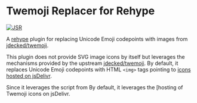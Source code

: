 # Twemoji Replacer for Rehype

[![JSR][jsr:package/badge]][jsr:package/overview]

A [rehype][] plugin for replacing Unicode Emoji codepoints
with images from [jdecked/twemoji][github:twemoji].

This plugin does not provide SVG image icons by itself
but leverages the mechanisms provided by the upstream [jdecked/twemoji][github:twemoji].
By default, it replaces Unicode Emoji codepoints
with HTML `<img>` tags pointing to [icons hosted on jsDelivr][jsdelivr:twemoji].

Since it leverages the script from
By default, it leverages the \[hosting of Twemoji icons on jsDelivr.

<!-- Definitions -->

[github:twemoji]: https://github.com/jdecked/twemoji

[jsdelivr:twemoji]: https://www.jsdelivr.com/package/gh/jdecked/twemoji

[jsr:package/badge]: https://jsr.io/badges/@abhabongse/rehype-replace-twemoji

[jsr:package/overview]: https://jsr.io/@abhabongse/rehype-replace-twemoji

[rehype]: https://github.com/rehypejs/rehype
